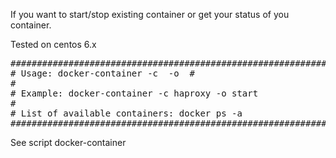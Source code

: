 If you want to start/stop existing container or get your status of you container.

Tested on centos 6.x

<pre>
######################################################################
# Usage: docker-container -c <container-name> -o <start/stop/status> #
#                                                                    #
# Example: docker-container -c haproxy -o start                      #
#                                                                    #
# List of available containers: docker ps -a                         #
######################################################################
</pre>

See script docker-container
